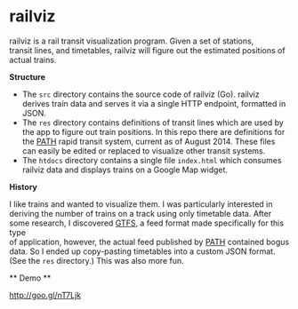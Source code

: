 railviz
=======

railviz is a rail transit visualization program. Given a set of stations,        
transit lines, and timetables, railviz will figure out the estimated positions
of actual trains.

**Structure**

* The `src` directory contains the source code of railviz (Go). railviz        
derives train data and serves it via a single HTTP endpoint, formatted in
JSON.
* The `res` directory contains definitions of transit lines which are used by
the app to figure out train positions. In this repo there are definitions for
the [PATH] rapid transit system, current as of August 2014. These files can
easily be edited or replaced to visualize other transit systems.
* The `htdocs` directory contains a single file `index.html` which consumes
railviz data and displays trains on a Google Map widget.

**History**

I like trains and wanted to visualize them. I was particularly interested in
deriving the number of trains on a track using only timetable data. After some
research, I discovered [GTFS], a feed format made specifically for this type   
of application, however, the actual feed published by [PATH] contained bogus
data. So I ended up copy-pasting timetables into a custom JSON format. (See
the `res` directory.) This was also more fun.

** Demo **

http://goo.gl/nT7Ljk

[PATH]:http://en.wikipedia.org/wiki/Port_Authority_Trans-Hudson
[GTFS]:https://developers.google.com/transit/gtfs/
